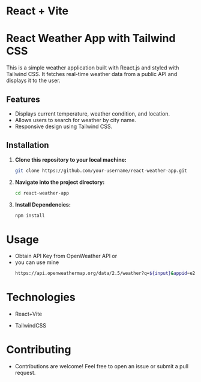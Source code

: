 # React + Vite

# React Weather App with Tailwind CSS

This is a simple weather application built with React.js and styled with Tailwind CSS. It fetches real-time weather data from a public API and displays it to the user.

## Features

- Displays current temperature, weather condition, and location.
- Allows users to search for weather by city name.
- Responsive design using Tailwind CSS.

## Installation

1. **Clone this repository to your local machine:**

   ```bash
   git clone https://github.com/your-username/react-weather-app.git
   ```

2. **Navigate into the project directory:**
   ```bash
   cd react-weather-app
   ```
3. **Install Dependencies:**
   ```bash
   npm install
   ```
# Usage
 - Obtain API Key from OpenWeather API or
 - you can use mine
   ```bash
   https://api.openweathermap.org/data/2.5/weather?q=${input}&appid=e2e4ac3a6533ab87f2366eaa5f1bd0f5
   ```
# Technologies

- React+Vite

 
- TailwindCSS


# Contributing

- Contributions are welcome! Feel free to open an issue or submit a pull request.
   
